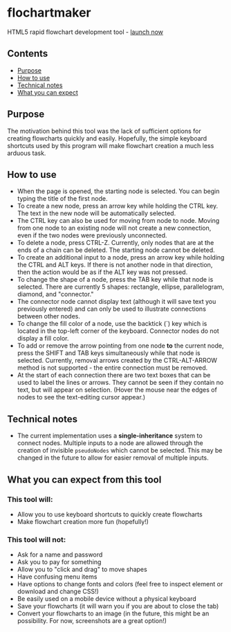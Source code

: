 # flochartmaker
HTML5 rapid flowchart development tool - <a href="https://jpiland16.github.io/flochartmaker/">launch now</a>

## Contents

 - [Purpose](#purpose)
 - [How to use](#how-to-use)
 - [Technical notes](#technical-notes)
 - [What you can expect](#what-you-can-expect-from-this-tool)

## Purpose
The motivation behind this tool was the lack of sufficient options for creating flowcharts quickly and easily. Hopefully, the simple keyboard shortcuts used by this program will make flowchart creation a much less arduous task.

## How to use

 - When the page is opened, the starting node is selected. You can begin typing the title of the first node.
 - To create a new node, press an arrow key while holding the CTRL key. The text in the new node will be automatically selected.
 - The CTRL key can also be used for moving from node to node. Moving from one node to an existing node will not create a new connection, even if the two nodes were previously unconnected.
 - To delete a node, press CTRL-Z. Currently, only nodes that are at the ends of a chain can be deleted. The starting node cannot be deleted.
 - To create an additional input to a node, press an arrow key while holding the CTRL and ALT keys. If there is not another node in that direction, then the action would be as if the ALT key was not pressed.
 - To change the shape of a node, press the TAB key while that node is selected. There are currently 5 shapes: rectangle, ellipse, parallelogram, diamond, and "connector." 
 - The connector node cannot display text (although it will save text you previously entered) and can only be used to illustrate connections between other nodes.
 - To change the fill color of a node, use the backtick (\`) key which is located in the top-left corner of the keyboard. Connector nodes do not display a fill color.
 - To add or remove the arrow pointing from one node __to__ the current node, press the SHIFT and TAB keys simultaneously while that node is selected. Currently, removal arrows created by the CTRL-ALT-ARROW method is not supported - the entire connection must be removed.
 - At the start of each connection there are two text boxes that can be used to label the lines or arrows. They cannot be seen if they contain no text, but will appear on selection. (Hover the mouse near the edges of nodes to see the text-editing cursor appear.)
 
 ## Technical notes
  - The current implementation uses a __single-inheritance__ system to connect nodes. Multiple inputs to a node are allowed through the creation of invisible `pseudoNodes` which cannot be selected. This may be changed in the future to allow for easier removal of multiple inputs.

## What you can expect from this tool

### This tool will:
 - Allow you to use keyboard shortcuts to quickly create flowcharts
 - Make flowchart creation more fun (hopefully!)

### This tool will not:
 - Ask for a name and password
 - Ask you to pay for something
 - Allow you to "click and drag" to move shapes
 - Have confusing menu items
 - Have options to change fonts and colors (feel free to inspect element or download and change CSS!)
 - Be easily used on a mobile device without a physical keyboard
 - Save your flowcharts (it will warn you if you are about to close the tab)
 - Convert your flowcharts to an image (in the future, this might be an possibility. For now, screenshots are a great option!)
